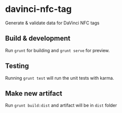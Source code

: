 # davinci-nfc-tag
Generate & validate data for DaVinci NFC tags

## Build & development

Run `grunt` for building and `grunt serve` for preview.

## Testing

Running `grunt test` will run the unit tests with karma.

## Make new artifact

Run `grunt build:dist` and artifact will be in `dist` folder
